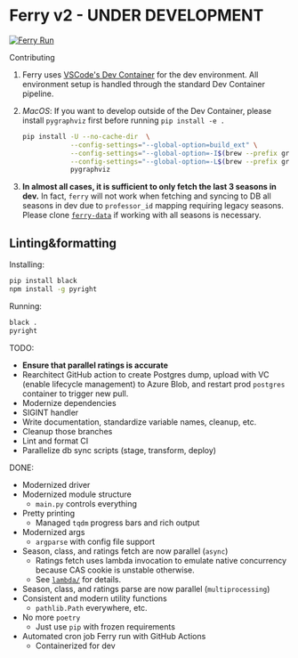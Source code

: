 # Ferry v2 - **UNDER DEVELOPMENT**

[![Ferry Run](https://github.com/coursetable/ferry/actions/workflows/ferry.yml/badge.svg)](https://github.com/coursetable/ferry/actions/workflows/ferry.yml)

Contributing

1. Ferry uses [VSCode's Dev Container](https://code.visualstudio.com/docs/devcontainers/containers) for the dev environment. All environment setup is handled through the standard Dev Container pipeline.

1. _MacOS_: If you want to develop outside of the Dev Container, please install `pygraphviz` first before running `pip install -e .`

   ```sh
   pip install -U --no-cache-dir  \
               --config-settings="--global-option=build_ext" \
               --config-settings="--global-option=-I$(brew --prefix graphviz)/include/" \
               --config-settings="--global-option=-L$(brew --prefix graphviz)/lib/" \
               pygraphviz
   ```

1. **In almost all cases, it is sufficient to only fetch the last 3 seasons in dev.** In fact, `ferry` will not work when fetching and syncing to DB all seasons in dev due to `professor_id` mapping requiring legacy seasons. Please clone [`ferry-data`](https://github.com/coursetable/ferry-data) if working with all seasons is necessary.

## Linting&formatting

Installing:

```sh
pip install black
npm install -g pyright
```

Running:

```sh
black .
pyright
```

TODO:

- **Ensure that parallel ratings is accurate**
- Rearchitect GitHub action to create Postgres dump, upload with VC (enable lifecycle management) to Azure Blob, and restart prod `postgres` container to trigger new pull.
- Modernize dependencies
- SIGINT handler
- Write documentation, standardize variable names, cleanup, etc.
- Cleanup those branches
- Lint and format CI
- Parallelize db sync scripts (stage, transform, deploy)

DONE:

- Modernized driver
- Modernized module structure
  - `main.py` controls everything
- Pretty printing
  - Managed `tqdm` progress bars and rich output
- Modernized args
  - `argparse` with config file support
- Season, class, and ratings fetch are now parallel (`async`)
  - Ratings fetch uses lambda invocation to emulate native concurrency because CAS cookie is unstable otherwise.
  - See [`lambda/`](https://github.com/coursetable/ferry/blob/v2/lambda/README.md) for details.
- Season, class, and ratings parse are now parallel (`multiprocessing`)
- Consistent and modern utility functions
  - `pathlib.Path` everywhere, etc.
- No more `poetry`
  - Just use `pip` with frozen requirements
- Automated cron job Ferry run with GitHub Actions
  - Containerized for dev
